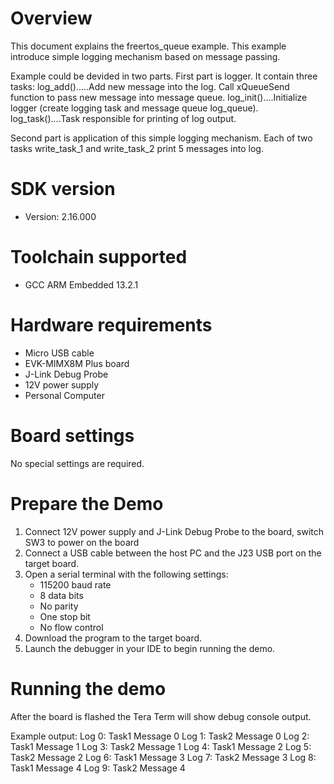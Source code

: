 Overview
========

This document explains the freertos_queue example. This example introduce simple logging mechanism
based on message passing.

Example could be devided in two parts. First part is logger. It contain three tasks:
log_add().....Add new message into the log. Call xQueueSend function to pass new message into
              message queue.
log_init()....Initialize logger (create logging task and message queue log_queue).
log_task()....Task responsible for printing of log output.

Second part is application of this simple logging mechanism. Each of two tasks write_task_1 and
write_task_2 print 5 messages into log.



SDK version
===========
- Version: 2.16.000

Toolchain supported
===================
- GCC ARM Embedded  13.2.1

Hardware requirements
=====================
- Micro USB cable
- EVK-MIMX8M Plus board
- J-Link Debug Probe
- 12V power supply
- Personal Computer

Board settings
==============
No special settings are required.



Prepare the Demo
================
1.  Connect 12V power supply and J-Link Debug Probe to the board, switch SW3 to power on the board
2.  Connect a USB cable between the host PC and the J23 USB port on the target board.
3.  Open a serial terminal with the following settings:
    - 115200 baud rate
    - 8 data bits
    - No parity
    - One stop bit
    - No flow control
4.  Download the program to the target board.
5.  Launch the debugger in your IDE to begin running the demo.

Running the demo
================
After the board is flashed the Tera Term will show debug console output.

Example output:
Log 0: Task1 Message 0
Log 1: Task2 Message 0
Log 2: Task1 Message 1
Log 3: Task2 Message 1
Log 4: Task1 Message 2
Log 5: Task2 Message 2
Log 6: Task1 Message 3
Log 7: Task2 Message 3
Log 8: Task1 Message 4
Log 9: Task2 Message 4
